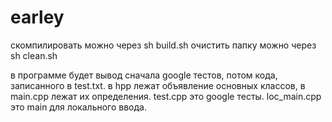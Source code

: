 # earley

скомпилировать можно через sh build.sh
очистить папку можно через sh clean.sh

в программе будет вывод сначала google тестов, потом кода, записанного в test.txt.
в hpp лежат объявление основных классов, в main.cpp лежат их определения.
test.cpp это google тесты.
loc_main.cpp это main для локального ввода.

